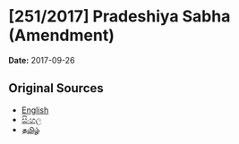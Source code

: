 # [251/2017] Pradeshiya Sabha (Amendment)

**Date:** 2017-09-26

## Original Sources

- [English](https://documents.gov.lk/view/bills/2017/9/251-2017_E.pdf)
- [සිංහල](https://documents.gov.lk/view/bills/2017/9/251-2017_S.pdf)
- [தமிழ்](https://documents.gov.lk/view/bills/2017/9/251-2017_T.pdf)
